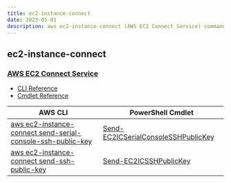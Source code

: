```yaml
---
title: ec2-instance-connect
date: 2023-05-01
description: aws ec2-instance-connect (AWS EC2 Connect Service) command/cmdlet list.
---
```


## ec2-instance-connect

### [AWS EC2 Connect Service](https://aws.amazon.com/ec2/)

* [CLI Reference](https://docs.aws.amazon.com/cli/latest/reference/ec2-instance-connect/index.html)
* [Cmdlet Reference](https://docs.aws.amazon.com/powershell/latest/reference/items/EC2InstanceConnect_cmdlets.html)

|AWS CLI|PowerShell Cmdlet|
|----|----|
|[aws ec2-instance-connect send-serial-console-ssh-public-key](https://docs.aws.amazon.com/cli/latest/reference/ec2-instance-connect/send-serial-console-ssh-public-key.html)|[Send-EC2ICSerialConsoleSSHPublicKey](https://docs.aws.amazon.com/powershell/latest/reference/items/Send-EC2ICSerialConsoleSSHPublicKey.html)|
|[aws ec2-instance-connect send-ssh-public-key](https://docs.aws.amazon.com/cli/latest/reference/ec2-instance-connect/send-ssh-public-key.html)|[Send-EC2ICSSHPublicKey](https://docs.aws.amazon.com/powershell/latest/reference/items/Send-EC2ICSSHPublicKey.html)|

